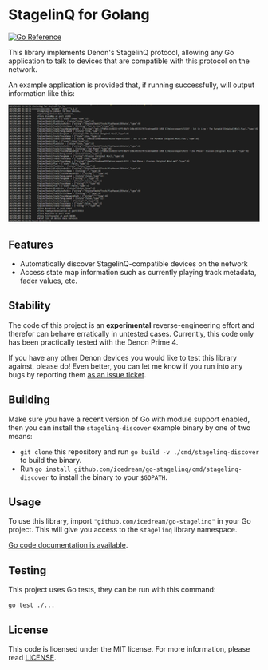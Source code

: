 # StagelinQ for Golang

[![Go Reference](https://pkg.go.dev/badge/github.com/icedream/go-stagelinq.svg)](https://pkg.go.dev/github.com/icedream/go-stagelinq)

This library implements Denon's StagelinQ protocol, allowing any Go application to talk to devices that are compatible with this protocol on the network.

An example application is provided that, if running successfully, will output information like this:

![Screenshot of the example CLI](docs/screenshot.png)

## Features

- Automatically discover StagelinQ-compatible devices on the network
- Access state map information such as currently playing track metadata, fader values, etc.

## Stability

The code of this project is an **experimental** reverse-engineering effort and therefor can behave erratically in untested cases. Currently, this code only has been practically tested with the Denon Prime 4.

If you have any other Denon devices you would like to test this library against, please do! Even better, you can let me know if you run into any bugs by reporting them [as an issue ticket](https://github.com/icedream/go-stagelinq/issues).

## Building

Make sure you have a recent version of Go with module support enabled, then you can install the `stagelinq-discover` example binary by one of two means:

- `git clone` this repository and run `go build -v ./cmd/stagelinq-discover` to build the binary.
- Run `go install github.com/icedream/go-stagelinq/cmd/stagelinq-discover` to install the binary to your `$GOPATH`.

## Usage

To use this library, import `"github.com/icedream/go-stagelinq"` in your Go project. This will give you access to the `stagelinq` library namespace.

[Go code documentation is available](https://pkg.go.dev/github.com/icedream/go-stagelinq).

## Testing

This project uses Go tests, they can be run with this command:

    go test ./...

## License

This code is licensed under the MIT license. For more information, please read [LICENSE](LICENSE).
